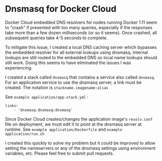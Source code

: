 # Dnsmasq for Docker Cloud

Docker Cloud embedded DNS resolvers for nodes running Docker 1.11 seem to "crash" if presented with too many queries, especially if the responses take more than a few dozen milliseconds (or so it seems).  Once crashed, all subsequent queries take 4-5 seconds to complete.

To mitigate this issue, I created a local DNS caching server which bypasses the embedded resolver for all external lookups using dnsmasq. Internal lookups are still routed to the embedded DNS so local name lookups should still work.  Doing this seems to have eliminated the issues I was experiencing.    

I created a stack called `dnsmasq` that contains a service also called `dnsmasq`.  For an application service to use the dnsmasq server, a link must be created.  The notation is `stackname.imagename:alias` 

See `example application/app-stack.yml` :

    links:
        - 'dnsmasq.dnsmasq:dnsmasq'

Since Docker Cloud creates/changes the application image's `resolv.conf` file on deployment, we must edit it to point at the dnsmasq server at runtime.  See `example application/Dockerfile` and `example application/run.sh`

I created this quickly to solve my problem but it could be improved to allow setting the nameservers or any of the dnsmasq settings using environment variables, etc.  Please feel free to submit pull requests.
